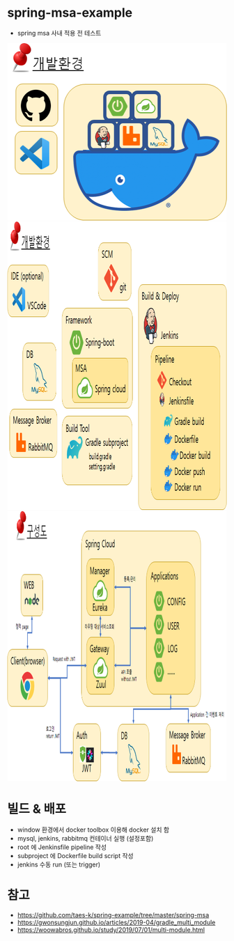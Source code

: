# spring-msa-example

* spring msa 사내 적용 전 테스트

<img src="/resources/a_1.png" width="549px" height="407px"/> 
<img src="/resources/a_2.png" width="983px" height="662px"/> 
<img src="/resources/a_3.png" width="1048px" height="620px"/> 

# 빌드 & 배포

* window 환경에서 docker toolbox 이용해 docker 설치 함
* mysql, jenkins, rabbitmq 컨테이너 실행 (설정포함)
* root 에 Jenkinsfile pipeline 작성
* subproject 에 Dockerfile build script 작성
* jenkins 수동 run (또는 trigger)

# 참고

* https://github.com/taes-k/spring-example/tree/master/spring-msa
* https://gwonsungjun.github.io/articles/2019-04/gradle_multi_module
* https://woowabros.github.io/study/2019/07/01/multi-module.html